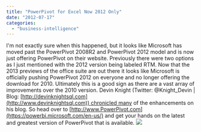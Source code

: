 ```yaml
---
title: "PowerPivot for Excel Now 2012 Only"
date: "2012-07-17"
categories: 
  - "business-intelligence"
---
```


I'm not exactly sure when this happened, but it looks like Microsoft has moved past the PowerPivot 2008R2 and PowerPivot 2012 model and is now just offering PowerPivot on their website. Previously there were two options as I just mentioned with the 2012 version being labeled RTM. Now that the 2013 previews of the office suite are out there it looks like Microsoft is officially pushing PowerPivot 2012 on everyone and no longer offering the download for 2010. Ultimately this is a good sign as there are a vast array of improvements over the 2010 version. Devin Knight (Twitter: @Knight\_Devin | Blog: [http://devinknightsql.com](http://www.devinknightsql.com)) chronicled many of the enhancements on his blog. So head over to [http://www.PowerPivot.com](https://powerbi.microsoft.com/en-us/) and get your hands on the latest and greatest version of PowerPivot that is available. ![](https://images.bradleyschacht.com/wp-content/uploads/2012/07/PowerPivotDownload.png)
